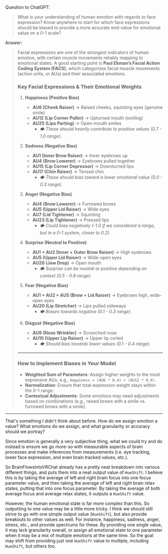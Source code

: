 Question to ChatGPT:
> What is your understanding of human emotion with regards to face expression? Know anywhere to start for which face expressions should be biased to provide a more accurate end-value for emotional value on a 0-1 scale?

Answer:
> Facial expressions are one of the strongest indicators of human emotion, with certain muscle movements reliably mapping to emotional states. A good starting point is **Paul Ekman’s Facial Action Coding System (FACS)**, which categorizes facial muscle movements (action units, or AUs) and their associated emotions.  
> 
> ### **Key Facial Expressions & Their Emotional Weights**
> 1. **Happiness (Positive Bias)**
>    - **AU6 (Cheek Raiser)** → Raised cheeks, squinting eyes (genuine smile)
>    - **AU12 (Lip Corner Puller)** → Upturned mouth (smiling)
>    - **AU25 (Lips Parting)** → Open-mouth smiles  
>       - *🡆 These should heavily contribute to positive values (0.7 - 1.0 range).*
> 
> 2. **Sadness (Negative Bias)**
>    - **AU1 (Inner Brow Raiser)** → Inner eyebrows up
>    - **AU4 (Brow Lowerer)** → Eyebrows pulled together
>    - **AU15 (Lip Corner Depressor)** → Downturned lips
>    - **AU17 (Chin Raiser)** → Tensed chin
>       - *🡆 These should bias toward a lower emotional value (0.0 - 0.3 range).*
> 
> 3. **Anger (Negative Bias)**
>    - **AU4 (Brow Lowerer)** → Furrowed brows
>    - **AU5 (Upper Lid Raiser)** → Wide eyes
>    - **AU7 (Lid Tightener)** → Squinting
>    - **AU23 (Lip Tightener)** → Pressed lips  
>       - *🡆 Could bias negatively (-1.0 if we considered a range, but in a 0-1 system, closer to 0.2).*
> 
> 4. **Surprise (Neutral to Positive)**
>    - **AU1 + AU2 (Inner + Outer Brow Raiser)** → High eyebrows
>    - **AU5 (Upper Lid Raiser)** → Wide-open eyes
>    - **AU26 (Jaw Drop)** → Open mouth  
>       - *🡆 Surprise can be neutral or positive depending on context (0.5 - 0.8 range).*
> 
> 5. **Fear (Negative Bias)**
>    - **AU1 + AU2 + AU5 (Brow + Lid Raiser)** → Eyebrows high, wide-open eyes
>    - **AU20 (Lip Stretcher)** → Lips pulled sideways  
>       - *🡆 Biases towards negative (0.1 - 0.3 range).*
> 
> 6. **Disgust (Negative Bias)**
>    - **AU9 (Nose Wrinkler)** → Scrunched nose
>    - **AU10 (Upper Lip Raiser)** → Upper lip curled  
>       - *🡆 Should bias towards lower values (0.1 - 0.4 range).*
> 
> ---
> 
> ### **How to Implement Biases in Your Model**
> - **Weighted Sum of Parameters**: Assign higher weights to the most expressive AUs, e.g., `Happiness = (AU6 * 0.4) + (AU12 * 0.6)`.
> - **Normalization**: Ensure that total expression weight stays within the 0-1 range.
> - **Contextual Adjustments**: Some emotions may need adjustments based on combinations (e.g., raised brows with a smile vs. furrowed brows with a smile).

---

That's something I didn't think about before. How do we assign emotion a value? What emotions do we assign, and what granularity or accuracy should we portray?

Since emotion is generally a very subjective thing, what we could try and do instead is ensure we go more-so with measurable aspects of brain processes and make inferences from measurements (i.e. eye tracking, lower face expression, and even brain tracked values, etc.).

So BrainFlowsIntoVRChat already has a pretty neat breakdown into various different things, and puts them into a neat output value of `HueShift`. I believe this is by taking the average of left and right brain focus into one focus parameter value, and then taking the average of left and right brain relax states, putting that into one focus parameter. By taking the average of both average focus and average relax states, it outputs a `HueShift` value.

However, the human emotional state is far more complex than this. So outputting to one value may be a little more tricky. I think we should still strive to go with one simple output value (`HueShift`), but also provide breakouts to other values as well. For instance, happiness, sadness, anger, stress, etc., and provide spectrums for these. By providing one single value, it may lack granularity overall, or assign all emotional state to one parameter when it may be a mix of multiple emotions at the same time. So the goal may shift from providing just one `HueShift` value to multiple, including `HueShift`, but others too.